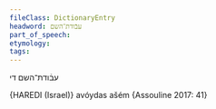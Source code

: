 ```yaml
---
fileClass: DictionaryEntry
headword: עבֿודת־השם
part_of_speech: 
etymology: 
tags: 
---
```

עבֿודת־השם
די

{HAREDI (Israel)}
avóydas ašém {Assouline 2017: 41}